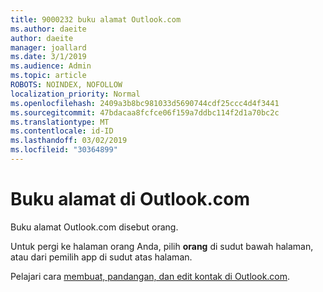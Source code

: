 ```yaml
---
title: 9000232 buku alamat Outlook.com
ms.author: daeite
author: daeite
manager: joallard
ms.date: 3/1/2019
ms.audience: Admin
ms.topic: article
ROBOTS: NOINDEX, NOFOLLOW
localization_priority: Normal
ms.openlocfilehash: 2409a3b8bc981033d5690744cdf25ccc4d4f3441
ms.sourcegitcommit: 47bdacaa8fcfce06f159a7ddbc114f2d1a70bc2c
ms.translationtype: MT
ms.contentlocale: id-ID
ms.lasthandoff: 03/02/2019
ms.locfileid: "30364899"
---
```

# <a name="address-book-in-outlookcom"></a>Buku alamat di Outlook.com

Buku alamat Outlook.com disebut orang.

Untuk pergi ke halaman orang Anda, pilih **orang** di sudut bawah halaman, atau dari pemilih app di sudut atas halaman.

Pelajari cara [membuat, pandangan, dan edit kontak di Outlook.com](https://support.office.com/article/5b909158-036e-4820-92f7-2a27f57b9f01).